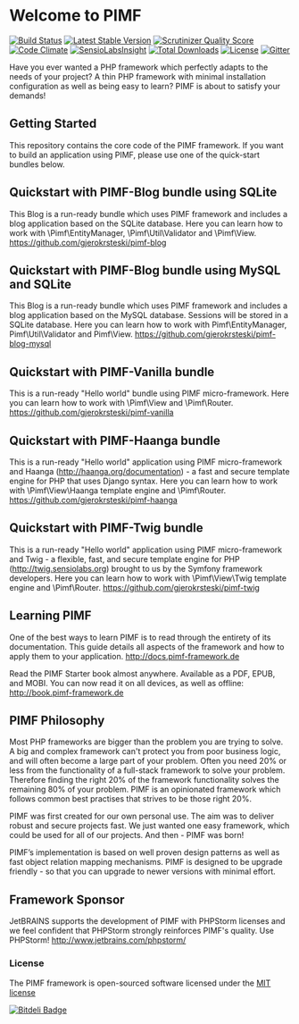 Welcome to PIMF
====================
[![Build Status](https://travis-ci.org/gjerokrsteski/pimf-framework.svg?branch=master)](https://travis-ci.org/gjerokrsteski/pimf-framework) [![Latest Stable Version](https://img.shields.io/packagist/v/gjerokrsteski/pimf-framework.svg?label=stable)](https://packagist.org/packages/gjerokrsteski/pimf-framework) [![Scrutinizer Quality Score](https://scrutinizer-ci.com/g/gjerokrsteski/pimf-framework/badges/quality-score.png?s=6455d019460628327434d85520bd13c4d03a2673)](https://scrutinizer-ci.com/g/gjerokrsteski/pimf-framework/) [![Code Climate](https://codeclimate.com/github/gjerokrsteski/pimf-framework.png)](https://codeclimate.com/github/gjerokrsteski/pimf-framework) [![SensioLabsInsight](https://insight.sensiolabs.com/projects/f73307c6-0864-454f-967d-cebfd1e4b304/mini.png)](https://insight.sensiolabs.com/projects/f73307c6-0864-454f-967d-cebfd1e4b304) [![Total Downloads](https://poser.pugx.org/gjerokrsteski/pimf/downloads)](https://packagist.org/packages/gjerokrsteski/pimf) [![License](https://img.shields.io/packagist/l/gjerokrsteski/pimf-framework.svg)](https://packagist.org/packages/gjerokrsteski/pimf-framework)
[![Gitter](https://badges.gitter.im/Join%20Chat.svg)](https://gitter.im/pimf-framework/Lobby?utm_source=badge&utm_medium=badge&utm_campaign=pr-badge&utm_content=badge)

Have you ever wanted a PHP framework which perfectly adapts to the needs of your project? A thin PHP framework with minimal installation configuration as well as being easy to learn? PIMF is about to satisfy your demands!

Getting Started
---------------
This repository contains the core code of the PIMF framework. If you want to build an application using PIMF, please use one of the quick-start bundles below.

Quickstart with PIMF-Blog bundle using SQLite
---------------------------------------------
This Blog is a run-ready bundle which uses PIMF framework and includes a blog application based on the SQLite database. Here you can learn how to work with \Pimf\EntityManager, \Pimf\Util\Validator and \Pimf\View. https://github.com/gjerokrsteski/pimf-blog

Quickstart with PIMF-Blog bundle using MySQL and SQLite
-------------------------------------------------------
This Blog is a run-ready bundle which uses PIMF framework and includes a blog application based on the MySQL database. Sessions will be stored in a SQLite database.
Here you can learn how to work with Pimf\EntityManager, Pimf\Util\Validator and Pimf\View. https://github.com/gjerokrsteski/pimf-blog-mysql

Quickstart with PIMF-Vanilla bundle
------------------------------
This is a run-ready "Hello world" bundle using PIMF micro-framework. Here you can learn how to work with \Pimf\View and \Pimf\Router. https://github.com/gjerokrsteski/pimf-vanilla

Quickstart with PIMF-Haanga bundle
-----------------------------
This is a run-ready "Hello world" application using PIMF micro-framework and Haanga (http://haanga.org/documentation) - a fast and secure template engine for PHP that uses Django syntax.
Here you can learn how to work with \Pimf\View\Haanga template engine and \Pimf\Router. https://github.com/gjerokrsteski/pimf-haanga

Quickstart with PIMF-Twig bundle
-----------------------------
This is a run-ready "Hello world" application using PIMF micro-framework and Twig - a flexible, fast, and secure template
engine for PHP (http://twig.sensiolabs.org) brought to us by the Symfony framework developers. Here you can learn how to work
with \Pimf\View\Twig template engine and \Pimf\Router. https://github.com/gjerokrsteski/pimf-twig

Learning PIMF
-------------
One of the best ways to learn PIMF is to read through the entirety of its documentation. This guide details all aspects of the framework and how to apply them to your application. http://docs.pimf-framework.de

Read the PIMF Starter book almost anywhere. Available as a PDF, EPUB, and MOBI. You can now read it on all devices, as well as offline: http://book.pimf-framework.de

PIMF Philosophy
---------------
Most PHP frameworks are bigger than the problem you are trying to solve. A big and complex framework can't protect you from poor business logic, and will often become a large part of your problem. Often you need 20% or less from the functionality of a full-stack framework to solve your problem. Therefore finding the right 20% of the framework functionality solves the remaining 80% of your problem. PIMF is an opinionated framework which follows common best practises that strives to be those right 20%.

PIMF was first created for our own personal use. The aim was to deliver robust and secure projects fast. We just wanted one easy framework, which could be used for all of our projects. And then - PIMF was born!

PIMF’s implementation is based on well proven design patterns as well as fast object relation mapping mechanisms. PIMF is designed to be upgrade friendly - so that you can upgrade to newer versions with minimal effort.

Framework Sponsor
-------------------
JetBRAINS supports the development of PIMF with PHPStorm licenses and we feel confident that PHPStorm strongly reinforces PIMF's quality. Use PHPStorm! http://www.jetbrains.com/phpstorm/

### License

The PIMF framework is open-sourced software licensed under the [MIT license](http://opensource.org/licenses/MIT)


[![Bitdeli Badge](https://d2weczhvl823v0.cloudfront.net/gjerokrsteski/pimf-framework/trend.png)](https://bitdeli.com/free "Bitdeli Badge")

